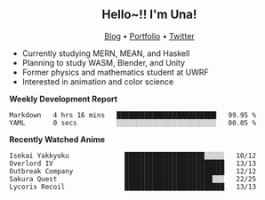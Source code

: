 <h2 align="center">
  Hello~!! I'm Una!
</h2>

<p align="center">
  <a href="https://anarchy.website/">Blog</a> &bull;
  <a href="https://una-ada.github.io/">Portfolio</a> &bull;
  <a href="https://twitter.com/xn__z7x">Twitter</a>
</p>

- Currently studying MERN, MEAN, and Haskell
- Planning to study WASM, Blender, and Unity
- Former physics and mathematics student at UWRF
- Interested in animation and color science

**Weekly Development Report**

<!--START_SECTION:waka-->

```text
Markdown   4 hrs 16 mins   █████████████████████████   99.95 %
YAML       0 secs          ░░░░░░░░░░░░░░░░░░░░░░░░░   00.05 %
```

<!--END_SECTION:waka-->

**Recently Watched Anime**

<!-- RECENT-ANIME:START -->

    Isekai Yakkyoku              ████████████████████░░░░░   10/12
    Overlord IV                  █████████████████████████   13/13
    Outbreak Company             █████████████████████████   12/12
    Sakura Quest                 ██████████████████████░░░   22/25
    Lycoris Recoil               █████████████████████████   13/13
<!-- RECENT-ANIME:END -->
